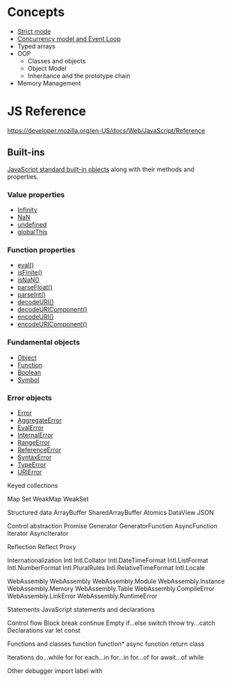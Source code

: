 # Concepts


- [Strict mode](./strict-mode.md)
- [Concurrency model and Event Loop](./event-loop.md)
- Typed arrays
- OOP
  - Classes and objects
  - Object Model
  - Inheritance and the prototype chain
- Memory Management


# JS Reference


https://developer.mozilla.org/en-US/docs/Web/JavaScript/Reference

## Built-ins

[JavaScript standard built-in objects](https://developer.mozilla.org/en-US/docs/Web/JavaScript/Reference/Global_Objects) along with their methods and properties.

### Value properties

- [Infinity](https://developer.mozilla.org/en-US/docs/Web/JavaScript/Reference/Global_Objects/Infinity)
- [NaN](https://developer.mozilla.org/en-US/docs/Web/JavaScript/Reference/Global_Objects/NaN)
- [undefined](https://developer.mozilla.org/en-US/docs/Web/JavaScript/Reference/Global_Objects/undefined)
- [globalThis](https://developer.mozilla.org/en-US/docs/Web/JavaScript/Reference/Global_Objects/globalThis)


### Function properties

- [eval()](https://developer.mozilla.org/en-US/docs/Web/JavaScript/Reference/Global_Objects/eval)
- [isFinite()](https://developer.mozilla.org/en-US/docs/Web/JavaScript/Reference/Global_Objects/isFinite)
- [isNaN()](https://developer.mozilla.org/en-US/docs/Web/JavaScript/Reference/Global_Objects/isNaN)
- [parseFloat()](https://developer.mozilla.org/en-US/docs/Web/JavaScript/Reference/Global_Objects/parseFloat)
- [parseInt()](https://developer.mozilla.org/en-US/docs/Web/JavaScript/Reference/Global_Objects/parseInt)
- [decodeURI()](https://developer.mozilla.org/en-US/docs/Web/JavaScript/Reference/Global_Objects/decodeURI)
- [decodeURIComponent()](https://developer.mozilla.org/en-US/docs/Web/JavaScript/Reference/Global_Objects/decodeURIComponent)
- [encodeURI()](https://developer.mozilla.org/en-US/docs/Web/JavaScript/Reference/Global_Objects/encodeURI)
- [encodeURIComponent()](https://developer.mozilla.org/en-US/docs/Web/JavaScript/Reference/Global_Objects/encodeURIComponent)


### Fundamental objects

- [Object](https://developer.mozilla.org/en-US/docs/Web/JavaScript/Reference/Global_Objects/Object)
- [Function](https://developer.mozilla.org/en-US/docs/Web/JavaScript/Reference/Global_Objects/Function)
- [Boolean](https://developer.mozilla.org/en-US/docs/Web/JavaScript/Reference/Global_Objects/Boolean)
- [Symbol](https://developer.mozilla.org/en-US/docs/Web/JavaScript/Reference/Global_Objects/Symbol)

### Error objects

- [Error](https://developer.mozilla.org/en-US/docs/Web/JavaScript/Reference/Global_Objects/Error)
- [AggregateError](https://developer.mozilla.org/en-US/docs/Web/JavaScript/Reference/Global_Objects/AggregateError)
- [EvalError](https://developer.mozilla.org/en-US/docs/Web/JavaScript/Reference/Global_Objects/EvalError)
- [InternalError](https://developer.mozilla.org/en-US/docs/Web/JavaScript/Reference/Global_Objects/InternalError)
- [RangeError](https://developer.mozilla.org/en-US/docs/Web/JavaScript/Reference/Global_Objects/RangeError)
- [ReferenceError](https://developer.mozilla.org/en-US/docs/Web/JavaScript/Reference/Global_Objects/ReferenceError)
- [SyntaxError](https://developer.mozilla.org/en-US/docs/Web/JavaScript/Reference/Global_Objects/SyntaxError)
- [TypeError](https://developer.mozilla.org/en-US/docs/Web/JavaScript/Reference/Global_Objects/TypeError)
- [URIError](https://developer.mozilla.org/en-US/docs/Web/JavaScript/Reference/Global_Objects/URIError)



Keyed collections

Map
Set
WeakMap
WeakSet

Structured data
ArrayBuffer
SharedArrayBuffer
Atomics
DataView
JSON

Control abstraction
Promise
Generator
GeneratorFunction
AsyncFunction
Iterator
AsyncIterator

Reflection
Reflect
Proxy

Internationalization
Intl
Intl.Collator
Intl.DateTimeFormat
Intl.ListFormat
Intl.NumberFormat
Intl.PluralRules
Intl.RelativeTimeFormat
Intl.Locale

WebAssembly
WebAssembly
WebAssembly.Module
WebAssembly.Instance
WebAssembly.Memory
WebAssembly.Table
WebAssembly.CompileError
WebAssembly.LinkError
WebAssembly.RuntimeError

Statements
JavaScript statements and declarations

Control flow
Block
break
continue
Empty
if...else
switch
throw
try...catch
Declarations
var
let
const

Functions and classes
function
function*
async function
return
class

Iterations
do...while
for
for each...in
for...in
for...of
for await...of
while

Other
debugger
import
label
with
